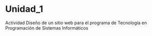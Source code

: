 # Unidad_1

Actividad Diseño de un sitio web para el programa de Tecnología en Programación de
Sistemas Informáticos

